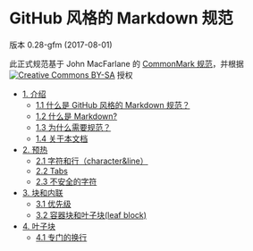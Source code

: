 # GitHub 风格的 Markdown 规范

版本 0.28-gfm (2017-08-01)  

此正式规范基于 John MacFarlane 的 [CommonMark 规范](http://spec.commonmark.org/)，并根据 [![Creative Commons BY-SA](https://i.creativecommons.org/l/by-sa/4.0/80x15.png)](http://creativecommons.org/licenses/by-sa/4.0/) 授权
  

*   [1. 介绍](/cn/介绍/)  
    *   [1.1 什么是 GitHub 风格的 Markdown 规范？](/cn/介绍/)
    *   [1.2 什么是 Markdown?](/cn/介绍.html#_2-什么是-markdown)
    *   [1.3 为什么需要规范？](/cn/介绍.html#_3-为什么需要规范？)
    *   [1.4 关于本文档](/cn/介绍.html#_4-关于本文档)
*   [2. 预热](/cn/预热/)  
    *   [2.1 字符和行（character&line）](/cn/预热/)
    *   [2.2 Tabs](/cn/预热.html#_2-tabs)
    *   [2.3 不安全的字符](/cn/预热.html#_3-不安全的字符)
*   [3. 块和内联](/cn/块和内联/)  
    *   [3.1 优先级](/cn/块和内联.html#优先级)
    *   [3.2 容器块和叶子块(leaf block)](/cn/块和内联.html#容器块和叶子块-leaf-block)
*   [4. 叶子块](/cn/叶子块/)  
    *   [4.1 专门的换行](/cn/叶子块/专门的换行/)